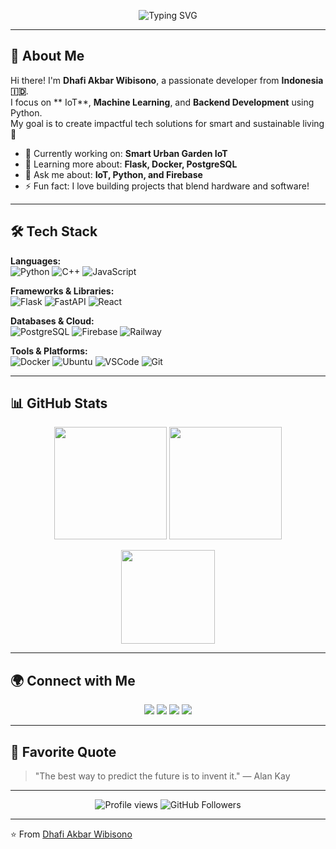<!-- Banner Header -->
<p align="center">
  <img src="https://readme-typing-svg.herokuapp.com?font=Fira+Code&pause=1000&color=FF61C9&center=true&vCenter=true&width=600&lines=Hello%2C+I'm+Dhafi+Akbar+Wibisono!;IoT+Engineer+%7C+Backend+Developer+%7C+Python+Enthusiast;Always+Learning+New+Things+%F0%9F%8C%9F" alt="Typing SVG" />
</p>

---

## 👋 About Me
Hi there! I'm **Dhafi Akbar Wibisono**, a passionate developer from **Indonesia 🇮🇩**.  
I focus on ** IoT**, **Machine Learning**, and **Backend Development** using Python.  
My goal is to create impactful tech solutions for smart and sustainable living 🌱  

- 🔭 Currently working on: **Smart Urban Garden IoT**
- 🌱 Learning more about: **Flask, Docker, PostgreSQL**
- 💬 Ask me about: **IoT, Python, and Firebase**
- ⚡ Fun fact: I love building projects that blend hardware and software!

---

## 🛠️ Tech Stack

**Languages:**  
![Python](https://img.shields.io/badge/Python-3776AB?logo=python&logoColor=white)
![C++](https://img.shields.io/badge/C++-00599C?logo=cplusplus&logoColor=white)
![JavaScript](https://img.shields.io/badge/JavaScript-F7DF1E?logo=javascript&logoColor=black)

**Frameworks & Libraries:**  
![Flask](https://img.shields.io/badge/Flask-000000?logo=flask&logoColor=white)
![FastAPI](https://img.shields.io/badge/FastAPI-009688?logo=fastapi&logoColor=white)
![React](https://img.shields.io/badge/React-61DAFB?logo=react&logoColor=black)

**Databases & Cloud:**  
![PostgreSQL](https://img.shields.io/badge/PostgreSQL-316192?logo=postgresql&logoColor=white)
![Firebase](https://img.shields.io/badge/Firebase-FFCA28?logo=firebase&logoColor=black)
![Railway](https://img.shields.io/badge/Railway-0B0D0E?logo=railway&logoColor=white)

**Tools & Platforms:**  
![Docker](https://img.shields.io/badge/Docker-2496ED?logo=docker&logoColor=white)
![Ubuntu](https://img.shields.io/badge/Ubuntu-E95420?logo=ubuntu&logoColor=white)
![VSCode](https://img.shields.io/badge/VS%20Code-0078D4?logo=visualstudiocode&logoColor=white)
![Git](https://img.shields.io/badge/Git-F05032?logo=git&logoColor=white)

---

## 📊 GitHub Stats

<p align="center">
  <img height="180em" src="https://github-readme-stats.vercel.app/api?username=kithly&show_icons=true&theme=radical&count_private=true" />
  <img height="180em" src="https://github-readme-streak-stats.herokuapp.com/?user=kithly&theme=radical" />
</p>

<p align="center">
  <img height="150em" src="https://github-readme-stats.vercel.app/api/top-langs/?username=kithly&layout=compact&theme=radical" />
</p>

---

## 🌍 Connect with Me

<p align="center">
  <a href="https://linkedin.com/in/yourprofile"><img src="https://img.shields.io/badge/LinkedIn-0077B5?logo=linkedin&logoColor=white&style=for-the-badge" /></a>
  <a href="https://instagram.com/yourhandle"><img src="https://img.shields.io/badge/Instagram-E4405F?logo=instagram&logoColor=white&style=for-the-badge" /></a>
  <a href="https://yourportfolio.com"><img src="https://img.shields.io/badge/Portfolio-000000?logo=vercel&logoColor=white&style=for-the-badge" /></a>
  <a href="mailto:youremail@gmail.com"><img src="https://img.shields.io/badge/Email-D14836?logo=gmail&logoColor=white&style=for-the-badge" /></a>
</p>

---

## 🧠 Favorite Quote
> "The best way to predict the future is to invent it." — Alan Kay

---

<p align="center">
  <img src="https://komarev.com/ghpvc/?username=kithly&color=FF61C9&style=flat-square" alt="Profile views" />
  <img src="https://img.shields.io/github/followers/kithly?label=Followers&style=social" alt="GitHub Followers" />
</p>

---
⭐️ From [Dhafi Akbar Wibisono](https://github.com/kithly)
